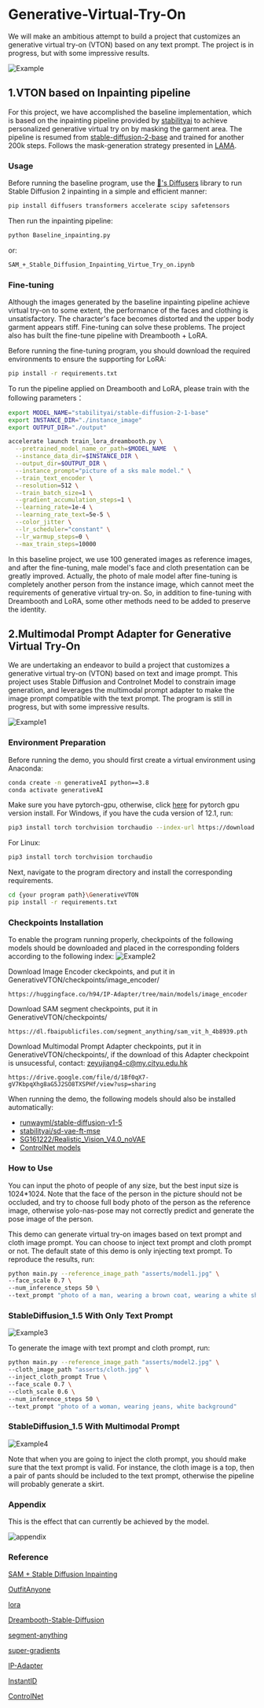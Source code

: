 # Generative-Virtual-Try-On

We will make an ambitious attempt to build a project that customizes an generative virtual try-on (VTON) based on any text prompt. The project is in progress, but with some impressive results.

![Example](./asserts/p1.png)

## 1.VTON based on Inpainting pipeline

For this project, we have accomplished the baseline implementation, which is based on the inpainting pipeline provided by [stabilityai](https://huggingface.co/stabilityai/stable-diffusion-2-inpainting) to achieve personalized generative virtual try on by masking the garment area. The pipeline is resumed from [stable-diffusion-2-base](https://huggingface.co/stabilityai/stable-diffusion-2-base) and trained for another 200k steps. Follows the mask-generation strategy presented in [LAMA](https://github.com/advimman/lama).

### Usage

Before running the baseline program, use the [🤗's Diffusers](https://github.com/huggingface/diffusers) library to run Stable Diffusion 2 inpainting in a simple and efficient manner:

```bash
pip install diffusers transformers accelerate scipy safetensors
```

Then run the inpainting pipeline:

```bash
python Baseline_inpainting.py
```
or:

```bash
SAM_+_Stable_Diffusion_Inpainting_Virtue_Try_on.ipynb
```

### Fine-tuning

Although the images generated by the baseline inpainting pipeline achieve virtual try-on to some extent, the performance of the faces and clothing is unsatisfactory. The character's face becomes distorted and the upper body garment appears stiff. Fine-tuning can solve these problems. The project also has built the fine-tune pipeline with Dreambooth + LoRA.

Before running the fine-tuning program, you should download the required environments to ensure the supporting for LoRA:

```bash
pip install -r requirements.txt
```

To run the pipeline applied on Dreambooth and LoRA, please train with the following parameters：

```bash
export MODEL_NAME="stabilityai/stable-diffusion-2-1-base"
export INSTANCE_DIR="./instance_image"
export OUTPUT_DIR="./output"

accelerate launch train_lora_dreambooth.py \
  --pretrained_model_name_or_path=$MODEL_NAME  \
  --instance_data_dir=$INSTANCE_DIR \
  --output_dir=$OUTPUT_DIR \
  --instance_prompt="picture of a sks male model." \
  --train_text_encoder \
  --resolution=512 \
  --train_batch_size=1 \
  --gradient_accumulation_steps=1 \
  --learning_rate=1e-4 \
  --learning_rate_text=5e-5 \
  --color_jitter \
  --lr_scheduler="constant" \
  --lr_warmup_steps=0 \
  --max_train_steps=10000
```

In this baseline project, we use 100 generated images as reference images, and after the fine-tuning, male model's face and cloth presentation can be greatly improved. Actually, the photo of male model after fine-tuning is completely another person from the instance image, which cannot meet the requirements of generative virtual try-on. So, in addition to fine-tuning with Dreambooth and LoRA, some other methods need to be added to preserve the identity. 

## 2.Multimodal Prompt Adapter for Generative Virtual Try-On

We are undertaking an endeavor to build a project that customizes a generative virtual try-on (VTON) based on text and image prompt.  This project uses Stable Diffusion and Controlnet Model to constrain image generation, and leverages the multimodal prompt adapter to make the image prompt compatible with the text prompt.  The program is still in progress, but with some impressive results.

![Example1](./asserts/architecture.jpg)


### Environment Preparation
Before running the demo, you should first create a virtual environment using Anaconda:
```bash
conda create -n generativeAI python==3.8
conda activate generativeAI
```

Make sure you have pytorch-gpu, otherwise, click [here](https://pytorch.org/) for pytorch gpu version install. 
For Windows, if you have the cuda version of 12.1, run:
```bash
pip3 install torch torchvision torchaudio --index-url https://download.pytorch.org/whl/cu121
```
For Linux:
```bash
pip3 install torch torchvision torchaudio
```

Next, navigate to the program directory and install the corresponding requirements.
```bash
cd {your program path}\GenerativeVTON
pip install -r requirements.txt
```

### Checkpoints Installation

To enable the program running properly, checkpoints of the following models should be downloaded and placed in the corresponding folders according to the following index:
![Example2](./asserts/tree.jpg)

Download Image Encoder ckeckpoints, and put it in GenerativeVTON/checkpoints/image_encoder/
```
https://huggingface.co/h94/IP-Adapter/tree/main/models/image_encoder
```

Download SAM segment checkpoints, put it in GenerativeVTON/checkpoints/
```
https://dl.fbaipublicfiles.com/segment_anything/sam_vit_h_4b8939.pth
```

Download Multimodal Prompt Adapter checkpoints, put it in GenerativeVTON/checkpoints/, if the download of this Adapter checkpoint is unsucessful, contact: zeyujiang4-c@my.cityu.edu.hk
```
https://drive.google.com/file/d/1Bf0qX7-gV7KbpqXhg8aG5J2SO8TXSPHf/view?usp=sharing
```

When running the demo, the following models should also be installed automatically:
- [runwayml/stable-diffusion-v1-5](https://huggingface.co/runwayml/stable-diffusion-v1-5)
- [stabilityai/sd-vae-ft-mse](https://huggingface.co/stabilityai/sd-vae-ft-mse)
- [SG161222/Realistic_Vision_V4.0_noVAE](https://huggingface.co/SG161222/Realistic_Vision_V4.0_noVAE)
- [ControlNet models](https://huggingface.co/lllyasviel)


### How to Use

You can input the photo of people of any size, but the best input size is 1024*1024. Note that the face of the person in the picture should not be occluded, and try to choose full body photo of the person as the reference image, otherwise yolo-nas-pose may not correctly predict and generate the pose image of the person.

This demo can generate virtual try-on images based on text prompt and cloth image prompt. You can choose to inject text prompt and cloth prompt or not. The default state of this demo is only injecting text prompt. To reproduce the results, run:

```bash
python main.py --reference_image_path "asserts/model1.jpg" \
--face_scale 0.7 \
--num_inference_steps 50 \
--text_prompt "photo of a man, wearing a brown coat, wearing a white shirt inside, wearing a black pants, street background"
```
### StableDiffusion_1.5 With Only Text Prompt

![Example3](./asserts/results1.jpg)

To generate the image with text prompt and cloth prompt, run:
```bash
python main.py --reference_image_path "asserts/model2.jpg" \
--cloth_image_path "asserts/cloth.jpg" \
--inject_cloth_prompt True \
--face_scale 0.7 \
--cloth_scale 0.6 \
--num_inference_steps 50 \
--text_prompt "photo of a woman, wearing jeans, white background"
```

### StableDiffusion_1.5 With Multimodal Prompt
![Example4](./asserts/results2.jpg)

Note that when you are going to inject the cloth prompt, you should make sure that the text prompt is valid. 
For instance, the cloth image is a top, then a pair of pants should be included to the text prompt, otherwise the pipeline will probably generate a skirt.

### Appendix

This is the effect that can currently be achieved by the model.

![appendix](./asserts/appendix.png)

### Reference
[SAM + Stable Diffusion Inpainting](https://colab.research.google.com/drive/1umJUZdqEAcm9GQkzLG-EWXo8_ya-ImRL)

[OutfitAnyone](https://github.com/HumanAIGC/OutfitAnyone)

[lora](https://github.com/cloneofsimo/lora)

[Dreambooth-Stable-Diffusion](https://github.com/XavierXiao/Dreambooth-Stable-Diffusion)

[segment-anything](https://github.com/facebookresearch/segment-anything)

[super-gradients](https://github.com/Deci-AI/super-gradients)

[IP-Adapter](https://github.com/tencent-ailab/IP-Adapter)

[InstantID](https://github.com/InstantID/InstantID)

[ControlNet](https://github.com/lllyasviel/ControlNet)


